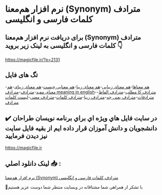 # نرم افزار هم‌معنا (Synonym) مترادف کلمات فارسی و انگلیسی

## برای دریافت نرم افزار هم‌معنا (Synonym) مترادف کلمات فارسی و انگلیسی به لینک زیر بروید 👇

https://magicfile.ir/?p=2131

## تگ های فایل

-[هم معناها](https://magicfile.ir/product/%d9%86%d8%b1%d9%85-%d8%a7%d9%81%d8%b2%d8%a7%d8%b1-%d9%87%d9%85%d9%85%d8%b9%d9%86%d8%a7-%d9%85%d8%aa%d8%b1%d8%a7%d8%af%d9%81-%da%a9%d9%84%d9%85%d8%a7%d8%aa-%d9%81%d8%a7%d8%b1%d8%b3%db%8c-%d9%88-%d8%a7%d9%86%da%af%d9%84%db%8c%d8%b3%db%8c/)-[هم معنای زیبایی](https://magicfile.ir/product/%d9%86%d8%b1%d9%85-%d8%a7%d9%81%d8%b2%d8%a7%d8%b1-%d9%87%d9%85%d9%85%d8%b9%d9%86%d8%a7-%d9%85%d8%aa%d8%b1%d8%a7%d8%af%d9%81-%da%a9%d9%84%d9%85%d8%a7%d8%aa-%d9%81%d8%a7%d8%b1%d8%b3%db%8c-%d9%88-%d8%a7%d9%86%da%af%d9%84%db%8c%d8%b3%db%8c/)-[هم معنای زیبا](https://magicfile.ir/product/%d9%86%d8%b1%d9%85-%d8%a7%d9%81%d8%b2%d8%a7%d8%b1-%d9%87%d9%85%d9%85%d8%b9%d9%86%d8%a7-%d9%85%d8%aa%d8%b1%d8%a7%d8%af%d9%81-%da%a9%d9%84%d9%85%d8%a7%d8%aa-%d9%81%d8%a7%d8%b1%d8%b3%db%8c-%d9%88-%d8%a7%d9%86%da%af%d9%84%db%8c%d8%b3%db%8c/)-[هم معنایی چیست](https://magicfile.ir/product/%d9%86%d8%b1%d9%85-%d8%a7%d9%81%d8%b2%d8%a7%d8%b1-%d9%87%d9%85%d9%85%d8%b9%d9%86%d8%a7-%d9%85%d8%aa%d8%b1%d8%a7%d8%af%d9%81-%da%a9%d9%84%d9%85%d8%a7%d8%aa-%d9%81%d8%a7%d8%b1%d8%b3%db%8c-%d9%88-%d8%a7%d9%86%da%af%d9%84%db%8c%d8%b3%db%8c/)-[هم معنای زیبای](https://magicfile.ir/product/%d9%86%d8%b1%d9%85-%d8%a7%d9%81%d8%b2%d8%a7%d8%b1-%d9%87%d9%85%d9%85%d8%b9%d9%86%d8%a7-%d9%85%d8%aa%d8%b1%d8%a7%d8%af%d9%81-%da%a9%d9%84%d9%85%d8%a7%d8%aa-%d9%81%d8%a7%d8%b1%d8%b3%db%8c-%d9%88-%d8%a7%d9%86%da%af%d9%84%db%8c%d8%b3%db%8c/)-[هم معنای مفید](https://magicfile.ir/product/%d9%86%d8%b1%d9%85-%d8%a7%d9%81%d8%b2%d8%a7%d8%b1-%d9%87%d9%85%d9%85%d8%b9%d9%86%d8%a7-%d9%85%d8%aa%d8%b1%d8%a7%d8%af%d9%81-%da%a9%d9%84%d9%85%d8%a7%d8%aa-%d9%81%d8%a7%d8%b1%d8%b3%db%8c-%d9%88-%d8%a7%d9%86%da%af%d9%84%db%8c%d8%b3%db%8c/)-[مترادف](https://magicfile.ir/product/%d9%86%d8%b1%d9%85-%d8%a7%d9%81%d8%b2%d8%a7%d8%b1-%d9%87%d9%85%d9%85%d8%b9%d9%86%d8%a7-%d9%85%d8%aa%d8%b1%d8%a7%d8%af%d9%81-%da%a9%d9%84%d9%85%d8%a7%d8%aa-%d9%81%d8%a7%d8%b1%d8%b3%db%8c-%d9%88-%d8%a7%d9%86%da%af%d9%84%db%8c%d8%b3%db%8c/)-[مترادف meaning in english](https://magicfile.ir/product/%d9%86%d8%b1%d9%85-%d8%a7%d9%81%d8%b2%d8%a7%d8%b1-%d9%87%d9%85%d9%85%d8%b9%d9%86%d8%a7-%d9%85%d8%aa%d8%b1%d8%a7%d8%af%d9%81-%da%a9%d9%84%d9%85%d8%a7%d8%aa-%d9%81%d8%a7%d8%b1%d8%b3%db%8c-%d9%88-%d8%a7%d9%86%da%af%d9%84%db%8c%d8%b3%db%8c/)-[مترادف کا مطلب](https://magicfile.ir/product/%d9%86%d8%b1%d9%85-%d8%a7%d9%81%d8%b2%d8%a7%d8%b1-%d9%87%d9%85%d9%85%d8%b9%d9%86%d8%a7-%d9%85%d8%aa%d8%b1%d8%a7%d8%af%d9%81-%da%a9%d9%84%d9%85%d8%a7%d8%aa-%d9%81%d8%a7%d8%b1%d8%b3%db%8c-%d9%88-%d8%a7%d9%86%da%af%d9%84%db%8c%d8%b3%db%8c/)-[مترادف الفاظ](https://magicfile.ir/product/%d9%86%d8%b1%d9%85-%d8%a7%d9%81%d8%b2%d8%a7%d8%b1-%d9%87%d9%85%d9%85%d8%b9%d9%86%d8%a7-%d9%85%d8%aa%d8%b1%d8%a7%d8%af%d9%81-%da%a9%d9%84%d9%85%d8%a7%d8%aa-%d9%81%d8%a7%d8%b1%d8%b3%db%8c-%d9%88-%d8%a7%d9%86%da%af%d9%84%db%8c%d8%b3%db%8c/)-[مترادفات](https://magicfile.ir/product/%d9%86%d8%b1%d9%85-%d8%a7%d9%81%d8%b2%d8%a7%d8%b1-%d9%87%d9%85%d9%85%d8%b9%d9%86%d8%a7-%d9%85%d8%aa%d8%b1%d8%a7%d8%af%d9%81-%da%a9%d9%84%d9%85%d8%a7%d8%aa-%d9%81%d8%a7%d8%b1%d8%b3%db%8c-%d9%88-%d8%a7%d9%86%da%af%d9%84%db%8c%d8%b3%db%8c/)-[مترادف یعنی چه](https://magicfile.ir/product/%d9%86%d8%b1%d9%85-%d8%a7%d9%81%d8%b2%d8%a7%d8%b1-%d9%87%d9%85%d9%85%d8%b9%d9%86%d8%a7-%d9%85%d8%aa%d8%b1%d8%a7%d8%af%d9%81-%da%a9%d9%84%d9%85%d8%a7%d8%aa-%d9%81%d8%a7%d8%b1%d8%b3%db%8c-%d9%88-%d8%a7%d9%86%da%af%d9%84%db%8c%d8%b3%db%8c/)-[مترادف زیبا](https://magicfile.ir/product/%d9%86%d8%b1%d9%85-%d8%a7%d9%81%d8%b2%d8%a7%d8%b1-%d9%87%d9%85%d9%85%d8%b9%d9%86%d8%a7-%d9%85%d8%aa%d8%b1%d8%a7%d8%af%d9%81-%da%a9%d9%84%d9%85%d8%a7%d8%aa-%d9%81%d8%a7%d8%b1%d8%b3%db%8c-%d9%88-%d8%a7%d9%86%da%af%d9%84%db%8c%d8%b3%db%8c/)-[مترادف کلمات](https://magicfile.ir/product/%d9%86%d8%b1%d9%85-%d8%a7%d9%81%d8%b2%d8%a7%d8%b1-%d9%87%d9%85%d9%85%d8%b9%d9%86%d8%a7-%d9%85%d8%aa%d8%b1%d8%a7%d8%af%d9%81-%da%a9%d9%84%d9%85%d8%a7%d8%aa-%d9%81%d8%a7%d8%b1%d8%b3%db%8c-%d9%88-%d8%a7%d9%86%da%af%d9%84%db%8c%d8%b3%db%8c/)-[مترادف معنی](https://magicfile.ir/product/%d9%86%d8%b1%d9%85-%d8%a7%d9%81%d8%b2%d8%a7%d8%b1-%d9%87%d9%85%d9%85%d8%b9%d9%86%d8%a7-%d9%85%d8%aa%d8%b1%d8%a7%d8%af%d9%81-%da%a9%d9%84%d9%85%d8%a7%d8%aa-%d9%81%d8%a7%d8%b1%d8%b3%db%8c-%d9%88-%d8%a7%d9%86%da%af%d9%84%db%8c%d8%b3%db%8c/)-[لیست کلمات مترادف](https://magicfile.ir/product/%d9%86%d8%b1%d9%85-%d8%a7%d9%81%d8%b2%d8%a7%d8%b1-%d9%87%d9%85%d9%85%d8%b9%d9%86%d8%a7-%d9%85%d8%aa%d8%b1%d8%a7%d8%af%d9%81-%da%a9%d9%84%d9%85%d8%a7%d8%aa-%d9%81%d8%a7%d8%b1%d8%b3%db%8c-%d9%88-%d8%a7%d9%86%da%af%d9%84%db%8c%d8%b3%db%8c/)

## ✔️ در سايت فايل هاي ويژه اي براي برنامه نويسان طراحان دانشجويان و دانش آموزان قرار داده ايم از بقيه فايل سايت نيز ديدن فرماييد

https://magicfile.ir


## لينک دانلود اصلي 📥 :

[نرم افزار هم‌معنا (Synonym) مترادف کلمات فارسی و انگلیسی](https://magicfile.ir/product/%d9%86%d8%b1%d9%85-%d8%a7%d9%81%d8%b2%d8%a7%d8%b1-%d9%87%d9%85%d9%85%d8%b9%d9%86%d8%a7-%d9%85%d8%aa%d8%b1%d8%a7%d8%af%d9%81-%da%a9%d9%84%d9%85%d8%a7%d8%aa-%d9%81%d8%a7%d8%b1%d8%b3%db%8c-%d9%88-%d8%a7%d9%86%da%af%d9%84%db%8c%d8%b3%db%8c/) 


🙏با تشکر از همراهي شما مشتاقانه در وبسایت منتظر شما دوست عزیز هستیم

